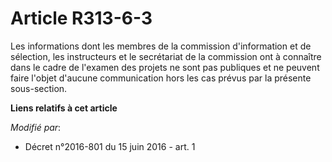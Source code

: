 # Article R313-6-3

Les informations dont les membres de la commission d'information et de sélection, les instructeurs et le secrétariat de la
commission ont à connaître dans le cadre de l'examen des projets ne sont pas publiques et ne peuvent faire l'objet d'aucune
communication hors les cas prévus par la présente sous-section.

**Liens relatifs à cet article**

_Modifié par_:

  - Décret n°2016-801 du 15 juin 2016 - art. 1
